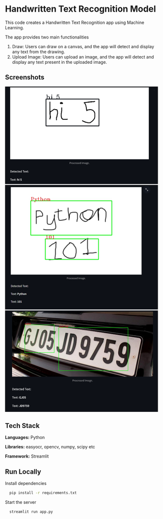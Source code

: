 
# Handwritten Text Recognition Model

This code creates a Handwritten Text Recognition app using Machine Learning.

The app provides two main functionalities
    
1. Draw: Users can draw on a canvas, and the app will detect and display any text from the drawing.
2. Upload Image: Users can upload an image, and the app will detect and display any text present in the uploaded image.


## Screenshots

![App Screenshot](results/OP5.png)
![App Screenshot](results/OP7.png)
![App Screenshot](results/OP2.png)




## Tech Stack

**Languages:** Python

**Libraries:** easyocr, opencv, numpy, scipy etc

**Framework:** Streamlit


## Run Locally

Install dependencies

```bash
  pip install -r requirements.txt
```

Start the server

```bash
  streamlit run app.py
```


